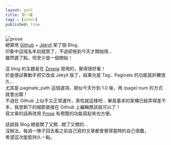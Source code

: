 ```yaml
---
layout: post
title: 第一篇
tags : [other]
published: true
---
```


![prose][hero_image]  
總算用 [Github][Github] + [Jekyll][Jekyll] 架了個 Blog.  
印象中這域名年初就買了，不過卻拖到今天才開始用...  
雖然遲了點，但至少是一個開始！  

<!--break-->
這 blog 的主題是在 [Zespia][Zespia] 發現的，覺得很好看！  
於是便試著動手把它改成 Jekyll 版了，結果光是 Tag、Paginate 的功能就折騰很久...  
尤其是 paginate_path 這個選項，貌似今天升到 1.0 後，用 /page/:num 的方式就會出錯！  
不過在 Github 上似乎又正常運作，索性就這樣吧... 
畢竟基本的架構已經弄得差不多，我想剩下的細節直接在 Github 上編輯應該就可以了！  
寫文章的話再改用 [Prose][Prose] 有預覽的功能寫起來也方便。

話說我 Blog 總是關了又開...開了又關的...  
沒辦法，每過一陣子回去看之前自己寫的文章都會覺得當時的自己很蠢，  
希望這次能堅持久一點。

[hero_image]: http://i.minus.com/iDfeA2wL6pNtt.png (Optional)

[Github]: https://github.com   (Github)
[Jekyll]: http://jekyllrb.com/ (Jekyll • Simple, blog-aware, static sites)
[Zespia]: http://zespia.tw/    (zespia.tw)
[Prose]:  http://prose.io/     (Prose)